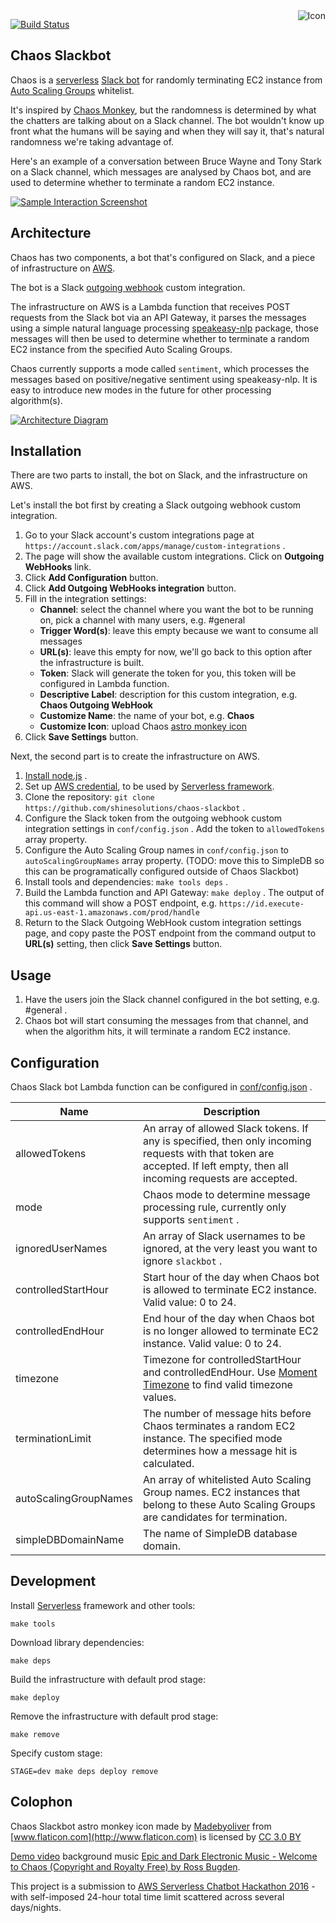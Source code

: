 <img align="right" src="https://raw.github.com/shinesolutions/chaos-slackbot/master/icon.png" alt="Icon"/>

[![Build Status](https://img.shields.io/travis/shinesolutions/chaos-slackbot.svg)](http://travis-ci.org/shinesolutions/chaos-slackbot)

Chaos Slackbot
--------------

Chaos is a [serverless](http://martinfowler.com/articles/serverless.html) [Slack bot](https://www.wired.com/2015/08/slack-overrun-bots-friendly-wonderful-bots/) for randomly terminating EC2 instance from [Auto Scaling Groups](http://docs.aws.amazon.com/autoscaling/latest/userguide/AutoScalingGroup.html) whitelist.

It's inspired by [Chaos Monkey](https://github.com/Netflix/SimianArmy/wiki/Chaos-Monkey), but the randomness is determined by what the chatters are talking about on a Slack channel. The bot wouldn't know up front what the humans will be saying and when they will say it, that's natural randomness we're taking advantage of.

Here's an example of a conversation between Bruce Wayne and Tony Stark on a Slack channel, which messages are analysed by Chaos bot, and are used to determine whether to terminate a random EC2 instance.

[![Sample Interaction Screenshot](https://raw.github.com/shinesolutions/chaos-slackbot/master/docs/sample_interaction.jpg)](https://raw.github.com/shinesolutions/chaos-slackbot/master/docs/sample_interaction.jpg)

Architecture
------------

Chaos has two components, a bot that's configured on Slack, and a piece of infrastructure on [AWS](https://aws.amazon.com/).

The bot is a Slack [outgoing webhook](https://api.slack.com/outgoing-webhooks) custom integration.

The infrastructure on AWS is a Lambda function that receives POST requests from the Slack bot via an API Gateway, it parses the messages using a simple natural language processing [speakeasy-nlp](https://www.npmjs.com/package/speakeasy-nlp) package, those messages will then be used to determine whether to terminate a random EC2 instance from the specified Auto Scaling Groups.

Chaos currently supports a mode called `sentiment`, which processes the messages based on positive/negative sentiment using speakeasy-nlp. It is easy to introduce new modes in the future for other processing algorithm(s).

[![Architecture Diagram](https://raw.github.com/shinesolutions/chaos-slackbot/master/docs/architecture.jpg)](https://raw.github.com/shinesolutions/chaos-slackbot/master/docs/architecture.jpg)

Installation
------------

There are two parts to install, the bot on Slack, and the infrastructure on AWS.

Let's install the bot first by creating a Slack outgoing webhook custom integration.

1. Go to your Slack account's custom integrations page at `https://account.slack.com/apps/manage/custom-integrations` .
2. The page will show the available custom integrations. Click on **Outgoing WebHooks** link.
3. Click **Add Configuration** button.
4. Click **Add Outgoing WebHooks integration** button.
5. Fill in the integration settings:
    - **Channel**: select the channel where you want the bot to be running on, pick a channel with many users, e.g. #general
    - **Trigger Word(s)**: leave this empty because we want to consume all messages
    - **URL(s)**: leave this empty for now, we'll go back to this option after the infrastructure is built.
    - **Token**: Slack will generate the token for you, this token will be configured in Lambda function.
    - **Descriptive Label**: description for this custom integration, e.g. **Chaos Outgoing WebHook**
    - **Customize Name**: the name of your bot, e.g. **Chaos**
    - **Customize Icon**: upload Chaos [astro monkey icon](https://raw.githubusercontent.com/shinesolutions/chaos-slackbot/master/icon.png)
6. Click **Save Settings** button.

Next, the second part is to create the infrastructure on AWS.

1. [Install node.js](https://nodejs.org/en/download/package-manager/) .
2. Set up [AWS credential](https://serverless.com/framework/docs/providers/aws/setup/), to be used by [Serverless framework](https://serverless.com/).
3. Clone the repository: `git clone https://github.com/shinesolutions/chaos-slackbot` .
4. Configure the Slack token from the outgoing webhook custom integration settings in `conf/config.json` . Add the token to `allowedTokens` array property.
5. Configure the Auto Scaling Group names in `conf/config.json` to `autoScalingGroupNames` array property. (TODO: move this to SimpleDB so this can be programatically configured outside of Chaos Slackbot)
6. Install tools and dependencies: `make tools deps` .
7. Build the Lambda function and API Gateway: `make deploy` . The output of this command will show a POST endpoint, e.g. `https://id.execute-api.us-east-1.amazonaws.com/prod/handle`
8. Return to the Slack Outgoing WebHook custom integration settings page, and copy paste the POST endpoint from the command output to **URL(s)** setting, then click **Save Settings** button.

Usage
-----

1. Have the users join the Slack channel configured in the bot setting, e.g. #general .
2. Chaos bot will start consuming the messages from that channel, and when the algorithm hits, it will terminate a random EC2 instance.

Configuration
-------------

Chaos Slack bot Lambda function can be configured in [conf/config.json](https://github.com/shinesolutions/sitechecker-slackbot/blob/master/conf/config.json) .

| Name                  | Description |
|-----------------------|-------------|
| allowedTokens         | An array of allowed Slack tokens. If any is specified, then only incoming requests with that token are accepted. If left empty, then all incoming requests are accepted. |
| mode                  | Chaos mode to determine message processing rule, currently only supports `sentiment` . |
| ignoredUserNames      | An array of Slack usernames to be ignored, at the very least you want to ignore `slackbot` . |
| controlledStartHour   | Start hour of the day when Chaos bot is allowed to terminate EC2 instance. Valid value: 0 to 24. |
| controlledEndHour     | End hour of the day when Chaos bot is no longer allowed to terminate EC2 instance. Valid value: 0 to 24. |
| timezone              | Timezone for controlledStartHour and controlledEndHour. Use [Moment Timezone](http://momentjs.com/timezone/) to find valid timezone values. |
| terminationLimit      | The number of message hits before Chaos terminates a random EC2 instance. The specified mode determines how a message hit is calculated. |
| autoScalingGroupNames | An array of whitelisted Auto Scaling Group names. EC2 instances that belong to these Auto Scaling Groups are candidates for termination. |
| simpleDBDomainName    | The name of SimpleDB database domain. |

Development
-----------

Install [Serverless](https://serverless.com/) framework and other tools:

    make tools

Download library dependencies:

    make deps

Build the infrastructure with default prod stage:

    make deploy

Remove the infrastructure with default prod stage:

    make remove

Specify custom stage:

    STAGE=dev make deps deploy remove

Colophon
--------

Chaos Slackbot astro monkey icon made by [Madebyoliver](http://www.flaticon.com/authors/madebyoliver) from [www.flaticon.com](http://www.flaticon.com) is licensed by [CC 3.0 BY](http://creativecommons.org/licenses/by/3.0/)

[Demo video](https://www.youtube.com/watch?v=q5w5VX4tAD4) background music [Epic and Dark Electronic Music - Welcome to Chaos (Copyright and Royalty Free) by Ross Bugden](https://www.youtube.com/watch?v=q5w5VX4tAD4).

This project is a submission to [AWS Serverless Chatbot Hackathon 2016](https://awschatbot.devpost.com/) - with self-imposed 24-hour total time limit scattered across several days/nights.

